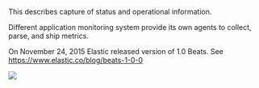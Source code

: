 This describes capture of status and operational information.

Different application monitoring system provide its own agents 
to collect, parse, and ship metrics.

On November 24, 2015 Elastic released version of 1.0 Beats.
See https://www.elastic.co/blog/beats-1-0-0

<img src="https://www.elastic.co/assets/bltbdd3db766780b321/beats%20platform.png">

